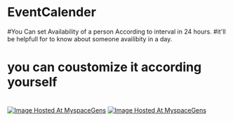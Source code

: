 # EventCalender

#You Can set Availability of a person According to interval in 24 hours.
#it'll be helpfull for  to know about someone availibity in a day.

# you can coustomize it according yourself
#


<a href="http://www.myspacegens.com/"><img src="http://server.myspace-shack.com/d23/2eed890a-c1e2-4ad8-b301-0d3091c7ba54.png" border="0" alt="Image Hosted At MyspaceGens"></a>
<a href="http://www.myspacegens.com/"><img src="http://server.myspace-shack.com/d23/e6f688b4-00d9-4085-98eb-091f0e246a13.png" border="0" alt="Image Hosted At MyspaceGens"></a>
